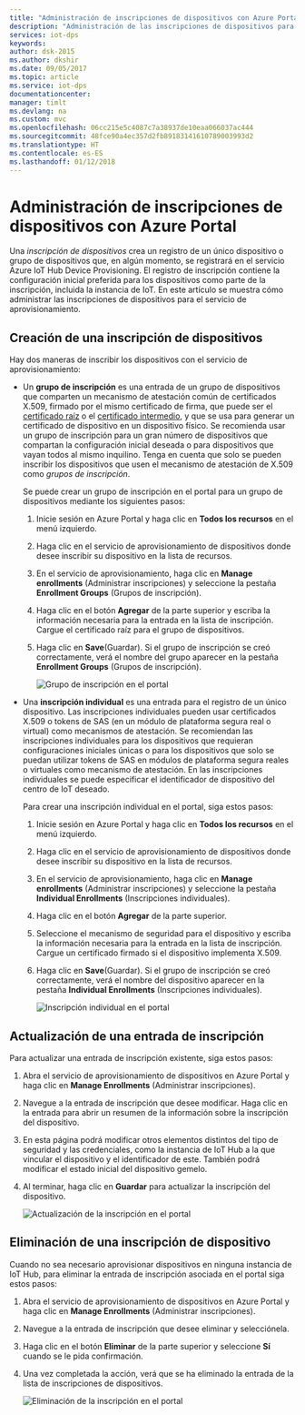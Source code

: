 ```yaml
---
title: "Administración de inscripciones de dispositivos con Azure Portal | Microsoft Docs"
description: "Administración de las inscripciones de dispositivos para el servicio DPS en Azure Portal"
services: iot-dps
keywords: 
author: dsk-2015
ms.author: dkshir
ms.date: 09/05/2017
ms.topic: article
ms.service: iot-dps
documentationcenter: 
manager: timlt
ms.devlang: na
ms.custom: mvc
ms.openlocfilehash: 06cc215e5c4087c7a38937de10eaa066037ac444
ms.sourcegitcommit: 48fce90a4ec357d2fb89183141610789003993d2
ms.translationtype: HT
ms.contentlocale: es-ES
ms.lasthandoff: 01/12/2018
---
```

# <a name="how-to-manage-device-enrollments-with-azure-portal"></a>Administración de inscripciones de dispositivos con Azure Portal

Una *inscripción de dispositivos* crea un registro de un único dispositivo o grupo de dispositivos que, en algún momento, se registrará en el servicio Azure IoT Hub Device Provisioning. El registro de inscripción contiene la configuración inicial preferida para los dispositivos como parte de la inscripción, incluida la instancia de IoT. En este artículo se muestra cómo administrar las inscripciones de dispositivos para el servicio de aprovisionamiento.


## <a name="create-a-device-enrollment"></a>Creación de una inscripción de dispositivos

Hay dos maneras de inscribir los dispositivos con el servicio de aprovisionamiento:

* Un **grupo de inscripción** es una entrada de un grupo de dispositivos que comparten un mecanismo de atestación común de certificados X.509, firmado por el mismo certificado de firma, que puede ser el [certificado raíz](https://docs.microsoft.com/azure/iot-dps/concepts-security#root-certificate) o el [certificado intermedio](https://docs.microsoft.com/azure/iot-dps/concepts-security#intermediate-certificate), y que se usa para generar un certificado de dispositivo en un dispositivo físico. Se recomienda usar un grupo de inscripción para un gran número de dispositivos que compartan la configuración inicial deseada o para dispositivos que vayan todos al mismo inquilino. Tenga en cuenta que solo se pueden inscribir los dispositivos que usen el mecanismo de atestación de X.509 como *grupos de inscripción*. 

    Se puede crear un grupo de inscripción en el portal para un grupo de dispositivos mediante los siguientes pasos:

    1. Inicie sesión en Azure Portal y haga clic en **Todos los recursos** en el menú izquierdo.
    2. Haga clic en el servicio de aprovisionamiento de dispositivos donde desee inscribir su dispositivo en la lista de recursos.
    3. En el servicio de aprovisionamiento, haga clic en **Manage enrollments** (Administrar inscripciones) y seleccione la pestaña **Enrollment Groups** (Grupos de inscripción).
    4. Haga clic en el botón **Agregar** de la parte superior y escriba la información necesaria para la entrada en la lista de inscripción. Cargue el certificado raíz para el grupo de dispositivos. 
    5. Haga clic en **Save**(Guardar). Si el grupo de inscripción se creó correctamente, verá el nombre del grupo aparecer en la pestaña **Enrollment Groups** (Grupos de inscripción). 

        ![Grupo de inscripción en el portal](./media/how-to-manage-enrollments/group-enrollment.png)

    
* Una **inscripción individual** es una entrada para el registro de un único dispositivo. Las inscripciones individuales pueden usar certificados X.509 o tokens de SAS (en un módulo de plataforma segura real o virtual) como mecanismos de atestación. Se recomiendan las inscripciones individuales para los dispositivos que requieran configuraciones iniciales únicas o para los dispositivos que solo se puedan utilizar tokens de SAS en módulos de plataforma segura reales o virtuales como mecanismo de atestación. En las inscripciones individuales se puede especificar el identificador de dispositivo del centro de IoT deseado.

    Para crear una inscripción individual en el portal, siga estos pasos:

    1. Inicie sesión en Azure Portal y haga clic en **Todos los recursos** en el menú izquierdo.
    2. Haga clic en el servicio de aprovisionamiento de dispositivos donde desee inscribir su dispositivo en la lista de recursos.
    3. En el servicio de aprovisionamiento, haga clic en **Manage enrollments** (Administrar inscripciones) y seleccione la pestaña **Individual Enrollments** (Inscripciones individuales).
    4. Haga clic en el botón **Agregar** de la parte superior. 
    5. Seleccione el mecanismo de seguridad para el dispositivo y escriba la información necesaria para la entrada en la lista de inscripción. Cargue un certificado firmado si el dispositivo implementa X.509. 
    6. Haga clic en **Save**(Guardar). Si el grupo de inscripción se creó correctamente, verá el nombre del dispositivo aparecer en la pestaña **Individual Enrollments** (Inscripciones individuales). 

        ![Inscripción individual en el portal](./media/how-to-manage-enrollments/individual-enrollment.png)


## <a name="update-an-enrollment-entry"></a>Actualización de una entrada de inscripción
Para actualizar una entrada de inscripción existente, siga estos pasos:

1. Abra el servicio de aprovisionamiento de dispositivos en Azure Portal y haga clic en **Manage Enrollments** (Administrar inscripciones). 
2. Navegue a la entrada de inscripción que desee modificar. Haga clic en la entrada para abrir un resumen de la información sobre la inscripción del dispositivo. 
3. En esta página podrá modificar otros elementos distintos del tipo de seguridad y las credenciales, como la instancia de IoT Hub a la que vincular el dispositivo y el identificador de este. También podrá modificar el estado inicial del dispositivo gemelo. 
4. Al terminar, haga clic en **Guardar** para actualizar la inscripción del dispositivo. 

    ![Actualización de la inscripción en el portal](./media/how-to-manage-enrollments/update-enrollment.png)


## <a name="remove-a-device-enrollment"></a>Eliminación de una inscripción de dispositivo
Cuando no sea necesario aprovisionar dispositivos en ninguna instancia de IoT Hub, para eliminar la entrada de inscripción asociada en el portal siga estos pasos:

1. Abra el servicio de aprovisionamiento de dispositivos en Azure Portal y haga clic en **Manage Enrollments** (Administrar inscripciones). 
2. Navegue a la entrada de inscripción que desee eliminar y selecciónela. 
3. Haga clic en el botón **Eliminar** de la parte superior y seleccione **Sí** cuando se le pida confirmación. 
5. Una vez completada la acción, verá que se ha eliminado la entrada de la lista de inscripciones de dispositivos. 
 
    ![Eliminación de la inscripción en el portal](./media/how-to-manage-enrollments/remove-enrollment.png)



